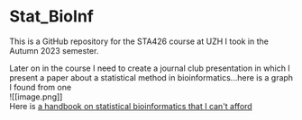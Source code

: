 # Stat_BioInf
This is a GitHub repository for the STA426 course at UZH I took in the Autumn 2023 semester.

Later on in the course I need to create a journal club presentation in which I present a paper about a statistical method in bioinformatics...here is a graph I found from one \
![[image.png]] \
Here is [a handbook on statistical bioinformatics that I can't afford](https://link.springer.com/book/10.1007/978-3-662-65902-1)
